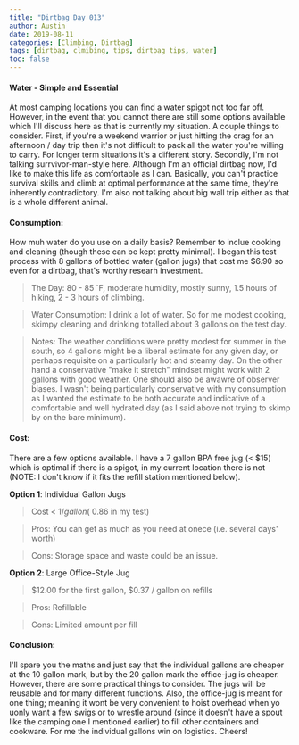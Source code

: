 ```yaml
---
title: "Dirtbag Day 013"
author: Austin
date: 2019-08-11
categories: [Climbing, Dirtbag]
tags: [dirtbag, clmibing, tips, dirtbag tips, water]
toc: false
---
```

#### Water - Simple and Essential

At most camping locations you can find a water spigot not too far off.  However, in the event that you cannot there are still some options available which I'll discuss here as that is currently my situation.  A couple things to consider.  First, if you're a weekend warrior or just hitting the crag for an afternoon / day trip then it's not difficult to pack all the water you're willing to carry.  For longer term situations it's a different story.  Secondly, I'm not talking surrvivor-man-style here.  Although I'm an official dirtbag now, I'd like to make this life as comfortable as I can.  Basically, you can't practice survival skills and climb at optimal performance at the same time, they're inherently contradictory.  I'm also not talking about big wall trip either as that is a whole different animal.

#### Consumption:
How muh water do you use on a daily basis?  Remember to inclue cooking and cleaning (though these can be kept pretty minimal). I began this test process with 8 gallons  of bottled water (gallon jugs) that cost me $6.90 so even for a dirtbag, that's worthy researh investment.

> The Day:  80 - 85 `F, moderate humidity, mostly sunny, 1.5 hours of hiking, 2 - 3 hours of climbing.

> Water Consumption:  I drink a lot of water.  So for me modest cooking, skimpy cleaning and drinking totalled about 3 gallons on the test day.

> Notes:  The weather conditions were pretty modest for summer in the south, so 4 gallons might be a liberal estimate for any given day, or perhaps requisite on a particularly hot and steamy day.  On the other hand a conservative "make it stretch" mindset might work with 2 gallons with good weather.  One should also be awawre of observer biases.  I wasn't being particularly conservative with my consumption as I wanted the estimate to be both accurate and indicative of a comfortable and well hydrated day (as I said above not trying to skimp by on the bare minimum).

#### Cost:
There are a few options available.  I have a 7 gallon BPA free jug (< $15) which is optimal if there is a spigot, in my current location there is not (NOTE:  I don't know if it fits the refill station mentioned below).

__Option 1__:  Individual Gallon Jugs

> Cost < $1 / gallon (~$0.86 in my test)

> Pros:  You can get as much as you need at onece (i.e. several days' worth)

> Cons:  Storage space and waste could be an issue.

__Option 2__:  Large Office-Style Jug

> $12.00 for the first gallon, $0.37 / gallon on refills

> Pros:  Refillable

> Cons:  Limited amount per fill

#### Conclusion:
I'll spare you the maths and just say that the individual gallons are cheaper at the 10 gallon mark, but by the 20 gallon mark the office-jug is cheaper.  However, there are some practical things to consider.  The jugs will be reusable and for many different functions.  Also, the office-jug is meant for one thing; meaning it wont be very convenient to hoist overhead when yo uonly want a few swigs or to wrestle around (since it doesn't have a spout like the camping one I mentioned earlier) to fill other containers and cookware.  For me the individual gallons win on logistics.  Cheers!
